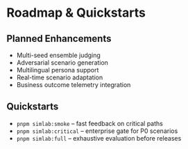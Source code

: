 # Roadmap & Quickstarts

## Planned Enhancements
- Multi-seed ensemble judging
- Adversarial scenario generation
- Multilingual persona support
- Real-time scenario adaptation
- Business outcome telemetry integration

## Quickstarts
- `pnpm simlab:smoke` – fast feedback on critical paths
- `pnpm simlab:critical` – enterprise gate for P0 scenarios
- `pnpm simlab:full` – exhaustive evaluation before releases

